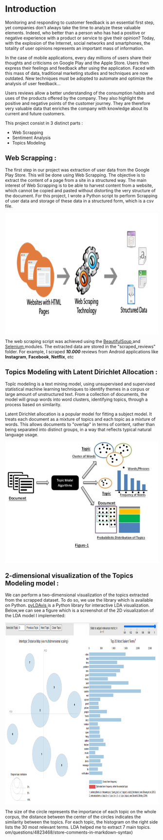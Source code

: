 # Introduction
Monitoring and responding to customer feedback is an essential first step, yet companies don't always take the time to analyze these valuable elements. Indeed, who better than a person who has had a positive or negative experience with a product or service to give their opinion? Today, with the explosion of the Internet, social networks and smartphones, the totality of user opinions represents an important mass of information.

 In the case of mobile applications, every day millions of users share their thoughts and criticisms on Google Play and the Apple Store. Users then express their feelings and feedback after using the application. Faced with this mass of data, traditional marketing studies and techniques are now outdated. New techniques must be adopted to automate and optimize the analysis of user feedback...

Users reviews allow a better understanding of the consumption habits and uses of the products offered by the company. They also highlight the positive and negative points of the customer journey. They are therefore very valuable data that enriches the company with knowledge about its current and future customers.

This project consist in 3 distinct parts : 
- Web Scrapping 
- Sentiment Analysis
- Topics Modeling


## Web Scrapping :
The first step in our project was extraction of user data from the Google Play Store. This will be done using Web Scrapping. The objective is to extract the content of a page from a site in a structured way. The main interest of Web Scrapping is to be able to harvest content from a website, which cannot be copied and pasted without distorting the very structure of the document. For this project, I wrote a Python script to perform Scrapping of user data and storage of these data in a structured form, which is a csv file.

<p align="center">
   <img src="https://github.com/AmineAgrane/Web-Scraping-and-Topics-Modeling-Android-AppStore/blob/main/doc/webscrapping.png" height="400" align="center"/>
</p>

The web scraping script was achieved using the [BeautifulSoup ](https://www.crummy.com/software/BeautifulSoup/bs4/doc/) and [Selenium ](https://selenium-python.readthedocs.io/) modules.
The extracted data are stored in the "scraped_reviews" folder. For example, I scraped ***10.000***  reviews from Android applications like **Instagram**, **Facebook**, **Netflix**, etc


## Topics Modeling with Latent Dirichlet Allocation :
Topîc modeling is a text mining model, using unsupervised and supervised statistical machine learning techniques to identify themes in a corpus or large amount of unstructured text. From a collection of documents, the model will group words into word clusters, identifying topics, through a process based on similarity.

Latent Dirichlet allocation is a popular model for fitting a subject model. It treats each document as a mixture of topics and each topic as a mixture of words. This allows documents to "overlap" in terms of content, rather than being separated into distinct groups, in a way that reflects typical natural language usage.

<p align="center">
   <img src="https://github.com/AmineAgrane/Web-Scraping-and-Topics-Modeling-Android-AppStore/blob/main/doc/lda.jpg" height="400" align="center"/>
</p>

## 2-dimensional visualization of the Topics Modeling model :
We can perform a two-dimensional visualization of the topics extracted from the scrapped dataset. To do so, we use the  library which is available on Python. [pyLDAvis ](https://github.com/bmabey/pyLDAvis) is a Python library for interactive LDA visualization. Below,we can see a figure which is a screenshot of the 2D visualization of the LDA model I implemented:

<p align="center">
   <img src="https://github.com/AmineAgrane/Web-Scraping-and-Topics-Modeling-Android-AppStore/blob/main/doc/visualize_topics.PNG" height="600" align="center"/>
</p>

The size of the circle represents the importance of each topic on the whole corpus, the distance between the center of the circles indicates the similarity between the topics. For each topic, the histogram on the right side lists the 30 most relevant terms. LDA helped me to extract 7 main topics.
om/questions/4823468/store-comments-in-markdown-syntax)
